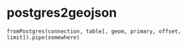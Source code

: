 postgres2geojson
===

`fromPostgres(connection, table[, geom, primary, offset, limit]).pipe(somewhere)`
